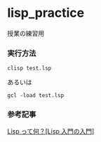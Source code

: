 # lisp_practice

授業の練習用

### 実行方法

```
clisp test.lsp
```

あるいは

```
gcl -load test.lsp
```

### 参考記事

[Lisp って何？[Lisp 入門の入門]](https://qiita.com/open_shell/items/f146009b403ed9395fe0)

